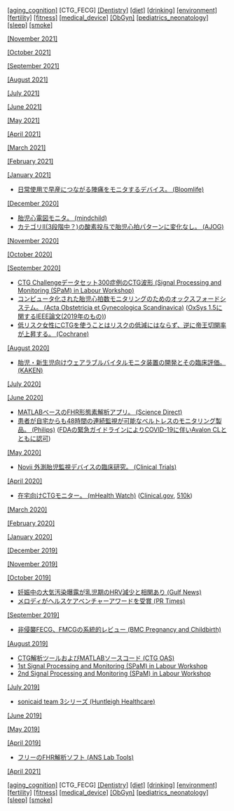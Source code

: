 [\[aging_cognition\]](aging_cognition.md) \[CTG_FECG\] [\[Dentistry\]](Dentistry.md) [\[diet\]](diet.md) [\[drinking\]](drinking.md) [\[environment\]](environment.md) [\[fertility\]](fertility.md) [\[fitness\]](fitness.md) [\[medical_device\]](medical_device.md) [\[ObGyn\]](ObGyn.md) [\[pediatrics_neonatology\]](pediatrics_neonatology.md) [\[sleep\]](sleep.md) [\[smoke\]](smoke.md)

[\[November 2021\]](2111.md)

[\[October 2021\]](2110.md)

[\[September 2021\]](2109.md)

[\[August 2021\]](2108.md)

[\[July 2021\]](2107.md)

[\[June 2021\]](2106.md)

[\[May 2021\]](2105.md)

[\[April 2021\]](2104.md)

[\[March 2021\]](2103.md)

[\[February 2021\]](2102.md)

[\[January 2021\]](2101.md)
* [日常使用で早産につながる陣痛をモニタするデバイス。 (Bloomlife)](https://bloomlife.com/)

[\[December 2020\]](2012.md)
* [胎児心電図モニタ。 (mindchild)](http://www.mindchild.com/)
* [カテゴリII(3段階中？)の酸素投与で胎児心拍パターンに変化なし。 (AJOG)](https://www.ajog.org/article/S0002-9378(20)30662-1/fulltext)

[\[November 2020\]](2011.md)

[\[October 2020\]](2010.md)

[\[September 2020\]](2009.md)
* [CTG Challengeデータセット300症例のCTG波形 (Signal Processing and Monitoring (SPaM) in Labour Workshop)](http://users.ox.ac.uk/~ndog0178/CTGchallenge2017.pdf)
* [コンピュータ化された胎児心拍数モニタリングのためのオックスフォードシステム。 (Acta Obstetricia et Gynecologica Scandinavica)](https://obgyn.onlinelibrary.wiley.com/doi/full/10.1111/aogs.13136) ([OxSys 1.5に関するIEEE論文(2019年のもの)](https://ieeexplore.ieee.org/document/8788528))
* [低リスク女性にCTGを使うことはリスクの低減にはならず、逆に帝王切開率が上昇する。 (Cochrane)](https://www.cochranelibrary.com/cdsr/doi/10.1002/14651858.CD005122.pub5/full)

[\[August 2020\]](2008.md)
* [胎児・新生児向けウェアラブルバイタルモニタ装置の開発とその臨床評価。 (KAKEN)](https://kaken.nii.ac.jp/ja/grant/KAKENHI-PROJECT-25289121/)

[\[July 2020\]](2007.md)

[\[June 2020\]](2006.md)
* [MATLABベースのFHR形態素解析アプリ。 (Science Direct)](https://www.sciencedirect.com/science/article/pii/S2352711018302498)
* [患者が自宅からも48時間の連続監視が可能なベルトレスのモニタリング製品。 (Philips)](https://www.usa.philips.com/healthcare/product/HC866488/avalon-beltless-fetal-monitoring-solution) ([FDAの緊急ガイドラインによりCOVID-19に伴いAvalon CLとともに認可](https://www.medgadget.com/2020/06/philips-fetal-monitor-to-help-during-covid-distancing.html))

[\[May 2020\]](2005.md)
* [Novii 外測胎児監視デバイスの臨床研究。 (Clinical Trials)](https://clinicaltrials.gov/ct2/show/NCT03156608)

[\[April 2020\]](2004.md)
* [在宅向けCTGモニター。 (mHealth Watch)](http://mhealthwatch.jp/global/news20200417) ([Clinical.gov](https://clinicaltrials.gov/ct2/show/NCT03504189), [510k](https://www.nuvocares.com/assets/downloads/K191401.510kSummary.Final_Sent001.pdf))

[\[March 2020\]](2003.md)

[\[February 2020\]](2002.md)

[\[January 2020\]](2001.md)

[\[December 2019\]](1912.md)

[\[November 2019\]](1911.md)

[\[October 2019\]](1910.md)
* [妊娠中の大気汚染曝露が乳児期のHRV減少と相関あり (Gulf News)](https://gulfnews.com/lifestyle/heres-what-happens-to-infants-born-to-mothers-breathing-polluted-air-1.1572420178181)
* [メロディがヘルスケアベンチャーアワードを受賞 (PR Times)](https://prtimes.jp/main/html/rd/p/000000008.000038603.html)

[\[September 2019\]](1909.md)
* [非侵襲FECG、FMCGの系統的レビュー (BMC Pregnancy and Childbirth)](https://doi.org/10.1186/s12884-019-2357-9)

[\[August 2019\]](1908.md)
* [CTG解析ツールおよびMATLABソースコード (CTG OAS)](http://www.ctganalysis.com/)
* [1st Signal Processing and Monitoring (SPaM) in Labour Workshop](http://users.ox.ac.uk/~ndog0178/program.htm)  
* [2nd Signal Processing and Monitoring (SPaM) in Labour Workshop](http://users.ox.ac.uk/~ndog0178/CTGchallenge2017.htm)

[\[July 2019\]](1907.md)
* [sonicaid team 3シリーズ (Huntleigh Healthcare)](https://www.huntleigh.healthcare/store/obstetric-monitoring/sonicaid-fetal-monitoring/fetal-monitors/sonicaid-team-3-series)

[\[June 2019\]](1906.md)

[\[May 2019\]](1905.md)

[\[April 2019\]](1904.md)
* [フリーのFHR解析ソフト (ANS Lab Tools)](https://anslabtools.univ-st-etienne.fr/en/index.html)  

[\[April 2021\]](2104.md)

[\[aging_cognition\]](aging_cognition.md) \[CTG_FECG\] [\[Dentistry\]](Dentistry.md) [\[diet\]](diet.md) [\[drinking\]](drinking.md) [\[environment\]](environment.md) [\[fertility\]](fertility.md) [\[fitness\]](fitness.md) [\[medical_device\]](medical_device.md) [\[ObGyn\]](ObGyn.md) [\[pediatrics_neonatology\]](pediatrics_neonatology.md) [\[sleep\]](sleep.md) [\[smoke\]](smoke.md)

